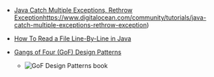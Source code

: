 - [Java Catch Multiple Exceptions, Rethrow Exception]()https://www.digitalocean.com/community/tutorials/java-catch-multiple-exceptions-rethrow-exception)

- [How To Read a File Line-By-Line in Java](https://www.digitalocean.com/community/tutorials/java-read-file-line-by-line)

- [Gangs of Four (GoF) Design Patterns](https://www.digitalocean.com/community/tutorials/gangs-of-four-gof-design-patterns)
    - ![GoF Design Patterns book](https://journaldev.nyc3.cdn.digitaloceanspaces.com/2019/08/gangs-of-four-design-patterns-book.png)